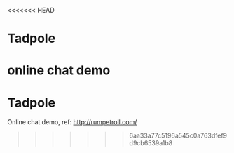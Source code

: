 <<<<<<< HEAD
# Tadpole

online chat demo
=======
# Tadpole

Online chat demo, ref: http://rumpetroll.com/
>>>>>>> 6aa33a77c5196a545c0a763dfef9d9cb6539a1b8
